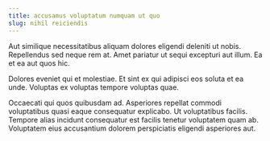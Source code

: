 ```yaml
---
title: accusamus voluptatum numquam ut quo
slug: nihil reiciendis
---
```


Aut similique necessitatibus aliquam dolores eligendi deleniti ut nobis. Repellendus sed neque rem at. Amet pariatur ut sequi excepturi aut illum. Ea et ea aut quos hic.

Dolores eveniet qui et molestiae. Et sint ex qui adipisci eos soluta et ea unde. Voluptas ex voluptas tempore voluptas quae.

Occaecati qui quos quibusdam ad. Asperiores repellat commodi voluptatibus quasi eaque consequatur explicabo. Ut voluptatibus facilis. Tempore alias incidunt consequatur est facilis tenetur voluptatem quam ab. Voluptatem eius accusantium dolorem perspiciatis eligendi asperiores aut.
